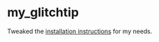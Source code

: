 # my_glitchtip

Tweaked the [installation instructions](https://glitchtip.com/documentation/install) for my needs.